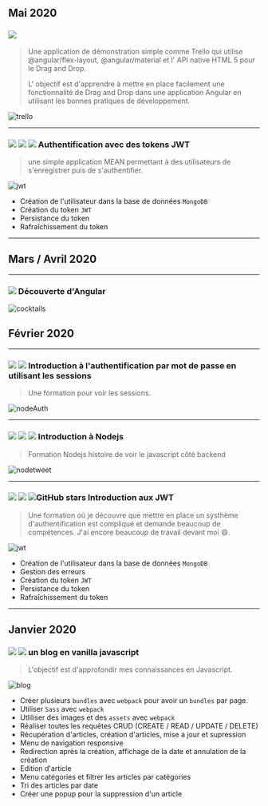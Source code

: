 ##  **Mai 2020**
### ![](https://img.shields.io/badge/Angular-e23237)

> Une application de démonstration simple comme Trello qui utilise  @angular/flex-layout, @angular/material et l' API native HTML 5 pour le Drag and Drop.
> 
> L' objectif est d'apprendre à mettre en place facilement une fonctionnalité de Drag and Drop dans une application Angular en utilisant les bonnes pratiques de développement.

![trello](https://user-images.githubusercontent.com/44428775/83651398-b99f9e80-a5b9-11ea-8b83-5a41d94c1dc8.gif)

---
### ![](https://img.shields.io/badge/Angular-e23237) ![](https://img.shields.io/badge/Expressjs-24292e) ![](https://img.shields.io/badge/mongoDB-69b240) Authentification avec des tokens JWT

> une simple application MEAN permettant à des utilisateurs de s'enregistrer puis de s'authentifier.

![jwt](https://user-images.githubusercontent.com/44428775/83275402-63a0b480-a1cf-11ea-955c-d8eecf10467e.gif)

- Création de l'utilisateur dans la base de données `MongoDB`
- Création du token `JWT`
- Persistance du token
- Rafraîchissement du token
---

##  **Mars / Avril 2020**
---
### ![](https://img.shields.io/badge/Angular-e23237) Découverte d'Angular


![cocktails](https://user-images.githubusercontent.com/44428775/80719229-773afb80-8afb-11ea-97a5-dff6c0183f0a.gif)

##  **Février 2020**
---
### ![](https://img.shields.io/badge/Nodejs-3e863d) ![](https://img.shields.io/badge/Expressjs-24292e)  Introduction à l'authentification par mot de passe en utilisant les sessions

> Une formation pour voir les sessions.

![nodeAuth](https://user-images.githubusercontent.com/44428775/75045554-c5ac9800-54c3-11ea-933a-4795aaec5529.gif)

---
### ![](https://img.shields.io/badge/Nodejs-3e863d) ![](https://img.shields.io/badge/Expressjs-24292e) ![](https://img.shields.io/badge/mongoDB-69b240) Introduction à Nodejs

> Formation Nodejs histoire de voir le javascript côté backend

![nodetweet](https://user-images.githubusercontent.com/44428775/75605470-682bd300-5ae3-11ea-9351-4bf90fba1eeb.gif)

---
### ![](https://img.shields.io/badge/Vue-4dba87) ![](https://img.shields.io/badge/Nodejs-3e863d) ![GitHub stars](https://img.shields.io/github/stars/sandix34/Vue.js-JWT-Authentication) Introduction aux JWT

> Une formation où je découvre que mettre en place un systhème d'authentification est compliqué et demande beaucoup de compétences. J'ai encore beaucoup de travail devant moi 😄.

![jwt](https://user-images.githubusercontent.com/44428775/74524840-164e4f00-4f20-11ea-8058-41a4654282c6.gif)

- Création de l'utilisateur dans la base de données `MongoDB`
- Gestion des erreurs
- Création du token `JWT`
- Persistance du token
- Rafraîchissement du token

---

##  **Janvier 2020**

### ![](https://img.shields.io/badge/JavaScript-f0db4e) ![](https://img.shields.io/badge/Webpack-1c77c0) un blog en vanilla javascript 

> L'objectif est d'approfondir mes connaissances en Javascript.

![blog](https://user-images.githubusercontent.com/44428775/73850995-10c07d00-482d-11ea-84b3-0964b7610b77.gif)

- Créer plusieurs `bundles` avec `webpack` pour avoir un `bundles` par page.
- Utiliser `Sass` avec `webpack`
- Utliliser des images et des `assets` avec `webpack`
- Réaliser toutes les requêtes CRUD (CREATE / READ / UPDATE / DELETE)
- Récupération d'articles, création d'articles, mise a jour et supression
- Menu de navigation responsive
- Redirection après la création, affichage de la date et annulation de la création
- Edition d'article
- Menu catégories et filtrer les articles par catégories
- Tri des articles par date
- Créer une popup pour la suppression d'un article